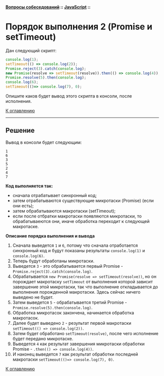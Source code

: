 **[Вопросы собеседований](../../README.md#вопросы-собеседований) :: [JavaScript](../../README.md#javascript-1) ::**
# Порядок выполнения 2 (Promise и setTimeout)

Дан следующий скрипт:
```javascript
console.log(1);
setTimeout(() => console.log(2));
Promise.reject(3).catch(console.log);
new Promise(resolve => setTimeout(resolve)).then(() => console.log(4));
Promise.resolve(5).then(console.log);
console.log(6);
setTimeout(()=> console.log(7), 0);
```
Опишите каков будет вывод этого скрипта в консоли, после исполнения.

[К оглавлению](../README.md#javascript-1)

---

## Решение
Вывод в консоли будет следующим:
```
1
6
3
5
2
4
7
```
**Код выполняется так:**
- сначала отрабатывает синхронный код;
- затем отрабатываются существующие микротаски (Promise) (если они есть);
- затем обрабатываются макротаски (setTimeout);
- если после отбратки макротаски появляются микротаски, то обрабатываеются они, иначе обработка переходит к следующей макротаске.

**Описание порядка выполнения и вывода**
1. Сначала выведется `1` и `6`, потому что сначала отработается синхронный код и будут показаны результаты `console.log(1)` и `console.log(6)`.
1. Теперь будут обработаны микротаски.
1. Выведется `3` - это обрабатывается первый Promise - `Promise.reject(3).catch(console.log)`.
1. Обрабатывается `new Promise(resolve => setTimeout(resolve))`, но он порождает макротаску `setTimeout` от выполнения которой зависит завершение этой микротаски, так что выполнение откладывается до выполнения порожденной макротаски. Здесь сейчас ничего выведено не будет.
1. Затем выведется `5` - обрабатывается третий Promise - `Promise.resolve(5).then(console.log)`.
1. Обработка микротасок закончена, начинается обработка макротасок.
1. Далее будет выведено `2` - результат первой макротаски `setTimeout(() => console.log(2))`.
1. Затем будет обработано `setTimeout(resolve)`, после чего исполнение будет передано микротаске.
1. Выведется `4` как результат завершения микротаски обработки Promise - `.then(() => console.log(4))`.
1. И наконец выведется `7` как результат обработки последней макротаски `setTimeout(()=> console.log(7), 0)`.

[К оглавлению](../README.md#javascript-1)

